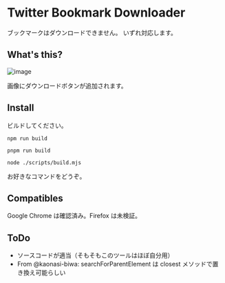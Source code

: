 # Twitter Bookmark Downloader

ブックマークはダウンロードできません。
いずれ対応します。

## What's this?
![image](https://github.com/kotonefami/Twitter-Bookmark-Downloader/assets/69312738/bac20382-c8c6-4dd6-9400-200b468cdf52)

画像にダウンロードボタンが追加されます。

## Install
ビルドしてください。
```shell
npm run build
```
```shell
pnpm run build
```
```shell
node ./scripts/build.mjs
```
お好きなコマンドをどうぞ。

## Compatibles
Google Chrome は確認済み。Firefox は未検証。

## ToDo
* ソースコードが適当（そもそもこのツールはほぼ自分用）
* From @kaonasi-biwa: searchForParentElement は closest メソッドで置き換え可能らしい
